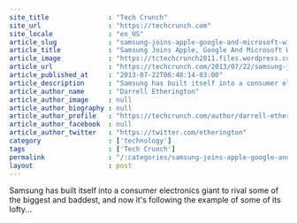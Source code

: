 ```yaml
---
site_title               : "Tech Crunch"
site_url                 : "https://techcrunch.com"
site_locale              : "en_US"
article_slug             : "samsung-joins-apple-google-and-microsoft-with-first-global-developer-conference-october-27-29"
article_title            : "Samsung Joins Apple, Google And Microsoft With First Global Developer Conference October 27-29"
article_image            : "https://tctechcrunch2011.files.wordpress.com/2013/07/screen-shot-2013-07-22-at-9-38-37-am.png?w=764&h=400&crop=1"
article_url              : "https://techcrunch.com/2013/07/22/samsung-joins-apple-google-and-microsoft-with-first-global-developer-conference-october-27-29/"
article_published_at     : "2013-07-22T06:48:14-03:00"
article_description      : "Samsung has built itself into a consumer electronics giant to rival some of the biggest and baddest, and now it's following the example of some of its lofty..."
article_author_name      : "Darrell Etherington"
article_author_image     : null
article_author_biography : null
article_author_profile   : "https://techcrunch.com/author/darrell-etherington/"
article_author_facebook  : null
article_author_twitter   : "https://twitter.com/etherington"
category                 : ['technology']
tags                     : ['Tech Crunch']
permalink                : "/:categories/samsung-joins-apple-google-and-microsoft-with-first-global-developer-conference-october-27-29/"
layout                   : post
---
```


Samsung has built itself into a consumer electronics giant to rival some of the biggest and baddest, and now it's following the example of some of its lofty...
